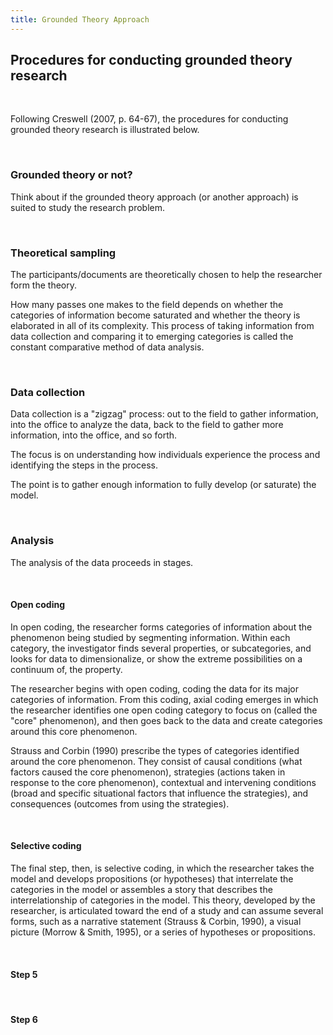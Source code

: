 ```yaml
---
title: Grounded Theory Approach
---
```


## Procedures for conducting grounded theory research

<br>

Following Creswell (2007, p. 64-67), the procedures for conducting grounded theory research is illustrated below.

<br>

### Grounded theory or not?

Think about if the grounded theory approach (or another approach) is suited to study the research problem.

<br>

### Theoretical sampling
The participants/documents are theoretically chosen to help the researcher form the theory. 

How many passes one makes to the field depends on whether the categories of information become saturated and whether the theory is elaborated in all of its complexity. This process of taking information from data collection and comparing it to emerging categories is called the constant comparative method of data analysis.

<br>

### Data collection

Data collection is a "zigzag" process: out to the field to gather information, into the office to analyze the data, back to the field to gather more information, into the office, and so forth. 

The focus is on understanding how individuals experience the process and identifying the steps in the process.

The point is to gather enough information to fully develop (or saturate) the model. 

<br>

### Analysis

The analysis of the data proceeds in stages. 

<br>

#### Open coding

In open coding, the
researcher forms categories of information about the phenomenon being
studied by segmenting information. Within each category, the investigator
finds several properties, or subcategories, and looks for data to dimensionalize,
or show the extreme possibilities on a continuum of, the property.

The researcher begins with open coding, coding the data for its major categories of information. From this coding, axial coding emerges in which the researcher identifies one open coding category to focus on (called the "core" phenomenon), and then goes back to the data and create categories around this core phenomenon.

Strauss and Corbin (1990) prescribe the types of categories identified around the core phenomenon. They consist of causal conditions (what factors caused the core phenomenon), strategies (actions taken in response to the core phenomenon), contextual and intervening conditions (broad and specific situational factors that influence the strategies), and consequences (outcomes from using the strategies).

<br>

#### Selective coding

The final step, then, is selective coding, in which the researcher takes the model and develops propositions (or hypotheses) that interrelate the categories in the model or assembles a story that describes the interrelationship of categories in the model. This theory, developed by the researcher, is articulated toward the end of a study and can assume several forms, such as a narrative statement (Strauss & Corbin, 1990), a visual picture (Morrow & Smith, 1995), or a series of hypotheses or propositions.

<br>

#### Step 5

<br>

#### Step 6

<br>

